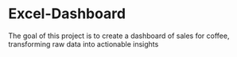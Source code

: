 # Excel-Dashboard
The goal of this project is to create a dashboard of sales for coffee, transforming raw data into actionable insights
